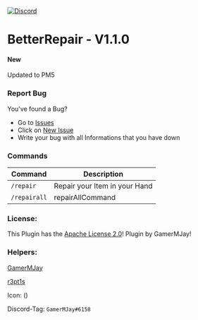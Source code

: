 [![Discord](https://img.shields.io/badge/chat-on%20discord-7289da.svg)](https://discord.gg/RuF5gxRNfQ)
# BetterRepair - V1.1.0  

#### New
Updated to PM5

### Report Bug
You've found a Bug?
- Go to [Issues](https://github.com/GamerMJay/BetterRepair/issues)
- Click on [New Issue](https://github.com/GamerMJay/BetterRepair/issues/new/choose)
- Write your bug with all Informations that you have down

### Commands
|**Command**|**Description**|
|-----------|---------------|
|`/repair`|Repair your Item in your Hand|
|`/repairall`|repairAllCommand|
### License:
This Plugin has the [Apache License 2.0](/LICENSE)! Plugin by GamerMJay!

### Helpers:
[GamerMJay](https://github.com/GamerMJay)

[r3pt1s](https://github.com/r3pt1s)

Icon: ()

Discord-Tag: `GamerMJay#6158`
